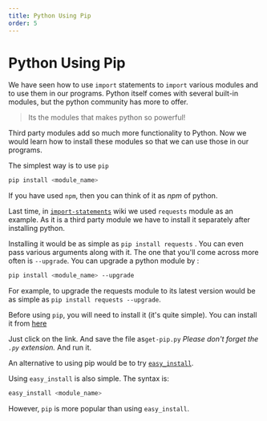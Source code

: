 ```yaml
---
title: Python Using Pip
order: 5
---
```

# Python Using Pip

We have seen how to use `import` statements to `import` various modules and to use them in our programs. Python itself comes with several built-in modules, but the python community has more to offer.

> Its the modules that makes python so powerful!

Third party modules add so much more functionality to Python. Now we would learn how to install these modules so that we can use those in our programs.

The simplest way is to use `pip`

```bash
pip install <module_name>
```

If you have used `npm`, then you can think of it as _npm_ of python.

Last time, in [`import-statements`](Python-Import-Statements) wiki we used `requests` module as an example. As it is a third party module we have to install it separately after installing python.

Installing it would be as simple as `pip install requests` . You can even pass various arguments along with it. The one that you'll come across more often is `--upgrade`. You can upgrade a python module by :

```bash
pip install <module_name> --upgrade
```

For example, to upgrade the requests module to its latest version would be as simple as `pip install requests --upgrade`.

Before using `pip`, you will need to install it (it's quite simple). You can install it from [here](https://bootstrap.pypa.io/get-pip.py)

Just click on the link. And save the file as`get-pip.py` _Please don't forget the `.py` extension._ And run it.

An alternative to using pip would be to try [`easy_install`](https://bootstrap.pypa.io/ez_setup.py).

Using `easy_install` is also simple. The syntax is:

```bash
easy_install <module_name>
```

However, `pip` is more popular than using `easy_install`.
